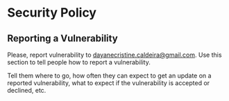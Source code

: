 # Security Policy

## Reporting a Vulnerability

Please, report vulnerability to dayanecristine.caldeira@gmail.com.
Use this section to tell people how to report a vulnerability.

Tell them where to go, how often they can expect to get an update on a
reported vulnerability, what to expect if the vulnerability is accepted or
declined, etc.
